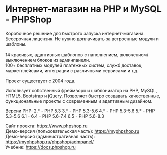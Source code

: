 # Интернет-магазин на PHP и MySQL - PHPShop

Коробочное решение для быстрого запуска интернет-магазина. Бессрочная лицензия. Не нужно доплачивать за встроенные модули и шаблоны.<br><br> 
14 красивых, адаптивных шаблонов с наполнением, включением/выключением блоков из админпанели.<br>
100+ бесплатных модулей платежных систем, служб доставок, маркетплейсами, интеграции с различными сервисами и т.д.<br>

Проект существует с 2004 года.

Использует собственный фреймворк и шаблонизатор на PHP, MySQL, HTML5, Bootstrap и jQuery. 
Позволяет быстро создавать качественные, функциональные проекты с современным и адаптивным дизайном. 

Версии PHP:
2.* - PHP 5.3
3.* - PHP 5.3-5.6
4.* - PHP 5.3-5.6
5.* - PHP 5.3-5.6
6.1 - 6.4 - PHP 5.6-7.4
6.5 - PHP 5.6-8.3

Сайт проекта: https://www.phpshop.ru<br>
Демо-версия (пользовательская часть): https://myphpshop.ru<br>
Демо-версия (административная часть): https://myphpshop.ru/phpshop/admpanel/<br>
Учебник: https://docs.phpshop.ru
